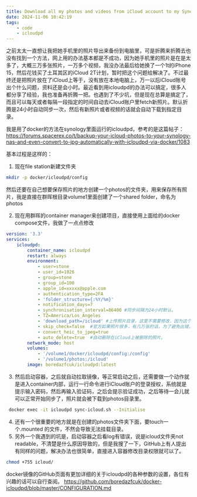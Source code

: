 ```yaml
---
title: Download all my photos and videos from iCloud account to my Synology NAS
date: 2024-11-06 10:42:19
tags:
    - code
    - icloudpd
---
```

之前太太一直想让我把她手机里的照片导出来备份到电脑里，可是折腾来折腾去也没有找到一个方法，网上用的办法基本都是不成功，因为她手机里的照片是在是太多了，大概三万多张照片，一万多个视频，我没办法最后给她换了一个1t的iPhone 15，然后花钱买了土耳其区的iCloud 2T计划，暂时把这个问题给解决了。不过最终还是把照片放在了iCloud上等于，没有放在本地电脑上，万一以后iCloud账号出个什么问题，资料还是会小时。最近看到用icloudpd的办法可以搞定，很多人都分享了经验，我也准备再折腾一把。也遇到了不少坑，但是现在总算是搞定了，而且可以每天或者每隔一段指定的时间自动去iCloud账户里fetch新照片。默认折腾是24小时自动同步一次，然后有新照片或者视频的话就会自动下载到指定目录。

我是用了docker的方法在synology里面运行的icloudpd，参考的是这篇帖子：
https://forums.spacerex.co/t/backup-your-icloud-photos-to-your-synology-nas-and-even-convert-to-jpg-automatically-with-icloudpd-via-docker/1083

基本过程是这样的：
1. 现在file station新建文件夹
``` bash
mkdir -p docker/icloudpd/config
```
然后还要在自己想要保存照片的地方创建一个photos的文件夹，用来保存所有照片，我是直接在群晖根目录volume1里面创建了一个shared folder，命名为photos

2. 现在用群晖的container manager来创建项目，直接使用上面给的docker compose文件，我做了一点点修改
``` yml
version: '3.3'
services:
    icloudpd:
        container_name: icloudpd
        restart: always
        environment:
            - user=stone
            - user_id=1026
            - group=stone
            - group_id=100
            - apple_id=xxxxx@apple.com
            - authentication_type=2FA
            - 'folder_structure={:%Y/%m}'
            - notification_days=7
            - synchronisation_interval=86400 #同步间隔为24小时默认。
            - TZ=America/Los_Angeles
            - 'download_path=/icloud' #上传照片目录，这里不需要修改，因为这个是container内部的目录
            - skip_check=false  #官方如果照片很多，有几万张的话，为了避免出错，这个地方最好设置为true，不过我设置false也没有出错。
            - convert_heic_to_jpeg=true 
            - auto_delete=true  #自动删除在iCloud上被删除的照片。
        network_mode: host
        volumes:
            - '/volume1/docker/icloudpd/config:/config'
            - '/volume1/photos:/icloud'
        image: boredazfcuk/icloudpd:latest
```
3. 然后启动容器，之后就自动拉取镜像，等正常启动之后，还需要做一个动作就是进入container内部，运行一行命令进行iCloud账户的登录授权，系统就是提示输入密码，然后再输入验证码，之后会提示验证成功，之后等待一会儿就可以正常开始同步了，照片就会被下载到photos目录里。
``` bash
 docker exec -it icloudpd sync-icloud.sh --Initialise
 ```

4. 还有一个很重要的地方就是在创建的photos文件夹下面，要touch一个.mounted 的文件，不然会导致无法挂载目录。
5. 另外一个我遇到的坑是，启动容器之后看log有错误，说是icloud文件夹not readable，不清楚是什么原因导致的，但是我搜了一下，GitHub上有人提出有同样的问题，解决办法也很简单，直接进入容器修改目录权限就可以了。
``` bash
chmod +755 icloud/
```

docker镜像的GitHub页面有更加详细的关于icloudpd的各种参数的设置，各位有兴趣的话可以自行查阅。
https://github.com/boredazfcuk/docker-icloudpd/blob/master/CONFIGURATION.md